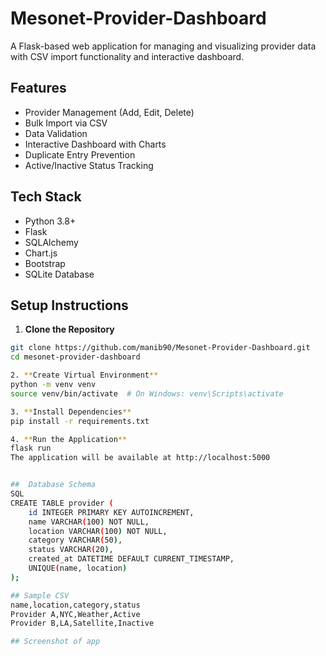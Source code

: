 # Mesonet-Provider-Dashboard
A Flask-based web application for managing and visualizing provider data with CSV import functionality and interactive dashboard.

## Features

- Provider Management (Add, Edit, Delete)
- Bulk Import via CSV
- Data Validation
- Interactive Dashboard with Charts
- Duplicate Entry Prevention
- Active/Inactive Status Tracking

## Tech Stack

- Python 3.8+
- Flask
- SQLAlchemy
- Chart.js
- Bootstrap
- SQLite Database

## Setup Instructions

1. **Clone the Repository**
```bash
git clone https://github.com/manib90/Mesonet-Provider-Dashboard.git
cd mesonet-provider-dashboard

2. **Create Virtual Environment**
python -m venv venv
source venv/bin/activate  # On Windows: venv\Scripts\activate

3. **Install Dependencies**
pip install -r requirements.txt

4. **Run the Application**
flask run
The application will be available at http://localhost:5000


##  Database Schema
SQL
CREATE TABLE provider (
    id INTEGER PRIMARY KEY AUTOINCREMENT,
    name VARCHAR(100) NOT NULL,
    location VARCHAR(100) NOT NULL,
    category VARCHAR(50),
    status VARCHAR(20),
    created_at DATETIME DEFAULT CURRENT_TIMESTAMP,
    UNIQUE(name, location)
);

## Sample CSV
name,location,category,status
Provider A,NYC,Weather,Active
Provider B,LA,Satellite,Inactive

## Screenshot of app


